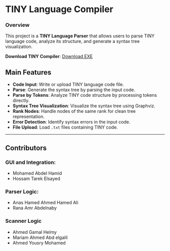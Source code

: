# TINY Language Compiler

### Overview
This project is a **TINY Language Parser** that allows users to parse TINY language code, analyze its structure, and generate a syntax tree visualization.

**Download TINY Compiler**: [Download EXE](https://drive.google.com/file/d/1Z2qrmO4NIhf0cRx7f1LCN1hwkN8muVTg/view?usp=sharing)


## Main Features
- **Code Input**: Write or upload TINY language code file.
- **Parse**: Generate the syntax tree by parsing the input code.
- **Parse by Tokens**: Analyze TINY code structure by processing tokens directly.
- **Syntax Tree Visualization**: Visualize the syntax tree using Graphviz.
- **Rank Nodes**: Handle nodes of the same rank for clean tree representation.
- **Error Detection**: Identify syntax errors in the input code.
- **File Upload**: Load `.txt` files containing TINY code.

---

## Contributors 
### GUI and Integration:
- Mohamed Abdel Hamid
- Hossam Tarek Elsayed
### Parser Logic:
- Anas Hamed Ahmed Hamed Ali
- Rana Amr Abdelnaby
### Scanner Logic
- Ahmed Gamal Helmy
- Mariam Ahmed Abd elgalil
- Ahmed Yousry Mohamed
